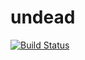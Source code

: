 # undead

[![Build Status](https://travis-ci.org/wojakson/undead.svg?branch=master)](https://travis-ci.org/pantadeusz/tau-dziene)
